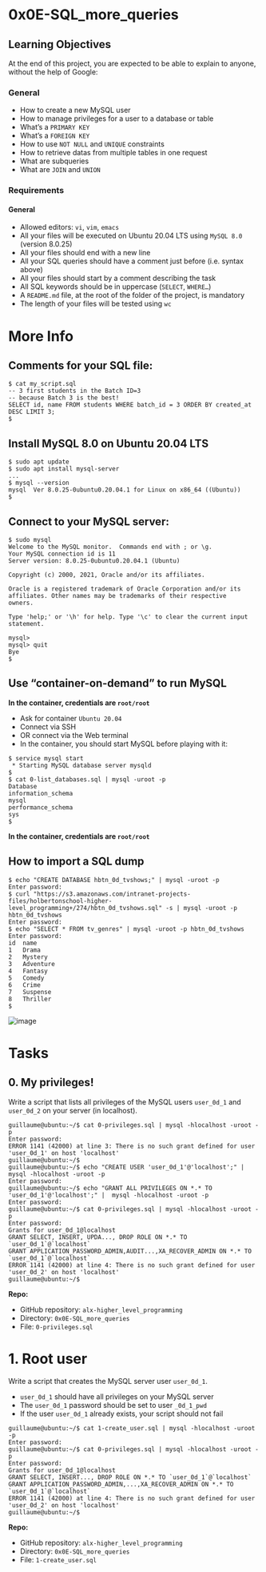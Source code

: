 # 0x0E-SQL_more_queries


## Learning Objectives
At the end of this project, you are expected to be able to explain to anyone, without the help of Google:

### General
  * How to create a new MySQL user
  * How to manage privileges for a user to a database or table
  * What’s a `PRIMARY KEY`
  * What’s a `FOREIGN KEY`
  * How to use `NOT NULL` and `UNIQUE` constraints
  * How to retrieve datas from multiple tables in one request
  * What are subqueries
  * What are `JOIN` and `UNION`


### Requirements
#### General
  * Allowed editors: `vi`, `vim`, `emacs`
  * All your files will be executed on Ubuntu 20.04 LTS using `MySQL 8.0` (version 8.0.25)
  * All your files should end with a new line
  * All your SQL queries should have a comment just before (i.e. syntax above)
  * All your files should start by a comment describing the task
  * All SQL keywords should be in uppercase (`SELECT`, `WHERE…`)
  * A `README.md` file, at the root of the folder of the project, is mandatory
  * The length of your files will be tested using `wc`
  
  
# More Info
## Comments for your SQL file:

```
$ cat my_script.sql
-- 3 first students in the Batch ID=3
-- because Batch 3 is the best!
SELECT id, name FROM students WHERE batch_id = 3 ORDER BY created_at DESC LIMIT 3;
$
```

## Install MySQL 8.0 on Ubuntu 20.04 LTS

```
$ sudo apt update
$ sudo apt install mysql-server
...
$ mysql --version
mysql  Ver 8.0.25-0ubuntu0.20.04.1 for Linux on x86_64 ((Ubuntu))
$
```

## Connect to your MySQL server:

```
$ sudo mysql
Welcome to the MySQL monitor.  Commands end with ; or \g.
Your MySQL connection id is 11
Server version: 8.0.25-0ubuntu0.20.04.1 (Ubuntu)

Copyright (c) 2000, 2021, Oracle and/or its affiliates.

Oracle is a registered trademark of Oracle Corporation and/or its
affiliates. Other names may be trademarks of their respective
owners.

Type 'help;' or '\h' for help. Type '\c' to clear the current input statement.

mysql>
mysql> quit
Bye
$
```

## Use “container-on-demand” to run MySQL

**In the container, credentials are `root/root`**

  * Ask for container `Ubuntu 20.04`
  * Connect via SSH
  * OR connect via the Web terminal
  * In the container, you should start MySQL before playing with it:

```
$ service mysql start                                                   
 * Starting MySQL database server mysqld 
$
$ cat 0-list_databases.sql | mysql -uroot -p                               
Database                                                                                   
information_schema                                                                         
mysql                                                                                      
performance_schema                                                                         
sys                      
$
```
**In the container, credentials are `root/root`**

## How to import a SQL dump

```
$ echo "CREATE DATABASE hbtn_0d_tvshows;" | mysql -uroot -p
Enter password: 
$ curl "https://s3.amazonaws.com/intranet-projects-files/holbertonschool-higher-level_programming+/274/hbtn_0d_tvshows.sql" -s | mysql -uroot -p hbtn_0d_tvshows
Enter password: 
$ echo "SELECT * FROM tv_genres" | mysql -uroot -p hbtn_0d_tvshows
Enter password: 
id  name
1   Drama
2   Mystery
3   Adventure
4   Fantasy
5   Comedy
6   Crime
7   Suspense
8   Thriller
$
```

![image](https://user-images.githubusercontent.com/99530400/183885718-1bae3255-23c8-4b74-b391-9647f677f76f.png)


# Tasks
## 0. My privileges!

Write a script that lists all privileges of the MySQL users `user_0d_1` and `user_0d_2` on your server (in localhost).

```
guillaume@ubuntu:~/$ cat 0-privileges.sql | mysql -hlocalhost -uroot -p
Enter password: 
ERROR 1141 (42000) at line 3: There is no such grant defined for user 'user_0d_1' on host 'localhost'
guillaume@ubuntu:~/$ 
guillaume@ubuntu:~/$ echo "CREATE USER 'user_0d_1'@'localhost';" |  mysql -hlocalhost -uroot -p
Enter password: 
guillaume@ubuntu:~/$ echo "GRANT ALL PRIVILEGES ON *.* TO 'user_0d_1'@'localhost';" |  mysql -hlocalhost -uroot -p
Enter password: 
guillaume@ubuntu:~/$ cat 0-privileges.sql | mysql -hlocalhost -uroot -p
Enter password: 
Grants for user_0d_1@localhost                                                                                                
GRANT SELECT, INSERT, UPDA..., DROP ROLE ON *.* TO `user_0d_1`@`localhost`                                                                                                                             
GRANT APPLICATION_PASSWORD_ADMIN,AUDIT...,XA_RECOVER_ADMIN ON *.* TO `user_0d_1`@`localhost`                                        
ERROR 1141 (42000) at line 4: There is no such grant defined for user 'user_0d_2' on host 'localhost'              
guillaume@ubuntu:~/$ 
```

**Repo:**

  * GitHub repository: `alx-higher_level_programming`
  * Directory: `0x0E-SQL_more_queries`
  * File: `0-privileges.sql`
   
# 1. Root user

Write a script that creates the MySQL server user `user_0d_1`.

  * `user_0d_1` should have all privileges on your MySQL server
  * The `user_0d_1` password should be set to user `_0d_1_pwd`
  * If the user `user_0d_1` already exists, your script should not fail

```
guillaume@ubuntu:~/$ cat 1-create_user.sql | mysql -hlocalhost -uroot -p
Enter password: 
guillaume@ubuntu:~/$ cat 0-privileges.sql | mysql -hlocalhost -uroot -p
Enter password: 
Grants for user_0d_1@localhost                                                                                                
GRANT SELECT, INSERT..., DROP ROLE ON *.* TO `user_0d_1`@`localhost`                                                                                                                             
GRANT APPLICATION_PASSWORD_ADMIN,...,XA_RECOVER_ADMIN ON *.* TO `user_0d_1`@`localhost`                                        
ERROR 1141 (42000) at line 4: There is no such grant defined for user 'user_0d_2' on host 'localhost'
guillaume@ubuntu:~/$ 
```

**Repo:**

  * GitHub repository: `alx-higher_level_programming`
  * Directory: `0x0E-SQL_more_queries`
  * File: `1-create_user.sql`
